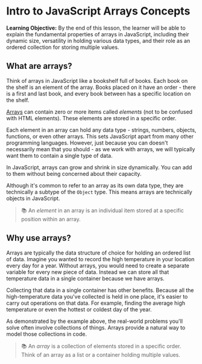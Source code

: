 <h1>
  <span class="headline">Intro to JavaScript Arrays</span>
  <span class="subhead">Concepts</span>
</h1>

**Learning Objective:** By the end of this lesson, the learner will be able to explain the fundamental properties of arrays in JavaScript, including their dynamic size, versatility in holding various data types, and their role as an ordered collection for storing multiple values.

## What are arrays?

Think of arrays in JavaScript like a bookshelf full of books. Each book on the shelf is an element of the array. Books placed on it have an order - there is a first and last book, and every book between has a specific location on the shelf.

[Arrays](https://developer.mozilla.org/en-US/docs/Web/JavaScript/Reference/Global_Objects/Array) can contain zero or more items called *elements* (not to be confused with HTML elements). These elements are stored in a specific order. 

Each element in an array can hold any data type - strings, numbers, objects, functions, or even other arrays. This sets JavaScript apart from many other programming languages. However, just because you can doesn't necessarily mean that you should - as we work with arrays, we will typically want them to contain a single type of data.

In JavaScript, arrays can grow and shrink in size dynamically. You can add to them without being concerned about their capacity.

Although it's common to refer to an array as its own data type, they are technically a subtype of the `Object` type. This means arrays are technically objects in JavaScript.

> 📚 An *element* in an array is an individual item stored at a specific position within an array. 

## Why use arrays?

Arrays are typically the data structure of choice for holding an ordered list of data. Imagine you wanted to record the high temperature in your location every day for a year. Without arrays, you would need to create a separate variable for every new piece of data. Instead we can store all that temperature data in a single container because we have arrays.

Collecting that data in a single container has other benefits. Because all the high-temperature data you've collected is held in one place, it's easier to carry out operations on that data. For example, finding the average high temperature or even the hottest or coldest day of the year.

As demonstrated by the example above, the real-world problems you'll solve often involve collections of things. Arrays provide a natural way to model those collections in code.

> 📚 An *array* is a collection of elements stored in a specific order. Think of an array as a list or a container holding multiple values.

